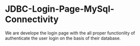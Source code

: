 # JDBC-Login-Page-MySql-Connectivity
We are develope the login page with the all proper functionlity of authenticate the user login on the basis of their database.

